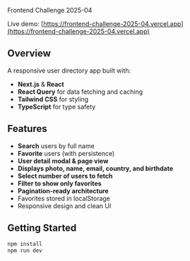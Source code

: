  Frontend Challenge 2025-04

Live demo: [https://frontend-challenge-2025-04.vercel.app](https://frontend-challenge-2025-04.vercel.app)

## Overview

A responsive user directory app built with:

- **Next.js** & **React**
- **React Query** for data fetching and caching
- **Tailwind CSS** for styling
- **TypeScript** for type safety

## Features

- **Search** users by full name
- **Favorite** users (with persistence)
- **User detail modal & page view**
- **Displays photo, name, email, country, and birthdate**
- **Select number of users to fetch**
- **Filter to show only favorites**
- **Pagination-ready architecture**
- Favorites stored in localStorage
- Responsive design and clean UI

## Getting Started

```bash
npm install
npm run dev